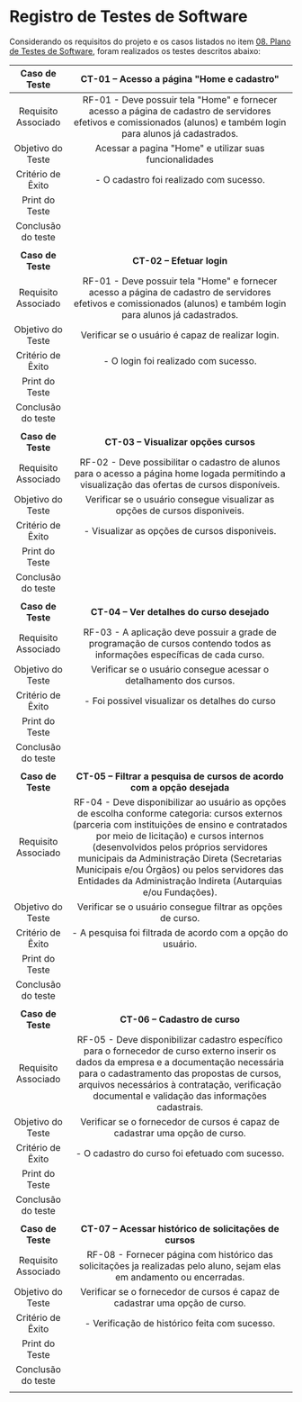 # Registro de Testes de Software

Considerando os requisitos do projeto e os casos listados no item [08. Plano de Testes de Software](https://github.com/ICEI-PUC-Minas-PMV-ADS/pmv-ads-2022-2-e2-proj-int-t1-controle_de_cursos/blob/main/docs/08-Plano%20de%20Testes%20de%20Software.md), foram realizados os testes descritos abaixo:


| **Caso de Teste** 	| **CT-01 – Acesso a página "Home e cadastro"** 	|
|:---:	|:---:	|
|	Requisito Associado 	| RF-01 - Deve possuir tela "Home" e fornecer acesso a página de cadastro de servidores efetivos e comissionados (alunos) e também login para alunos já cadastrados. |
| Objetivo do Teste 	| Acessar a pagina "Home" e utilizar suas funcionalidades |
|Critério de Êxito | - O cadastro foi realizado com sucesso. |
| Print do Teste | 
|Conclusão do teste | 
|  	|  	|
| **Caso de Teste** 	| **CT-02 – Efetuar login**	|
|Requisito Associado | RF-01 - Deve possuir tela "Home" e fornecer acesso a página de cadastro de servidores efetivos e comissionados (alunos) e também login para alunos já cadastrados. |
| Objetivo do Teste 	| Verificar se o usuário é capaz de realizar login. |
|Critério de Êxito | - O login foi realizado com sucesso. |
| Print do Teste | 
|Conclusão do teste | 
|  	|  	|
| **Caso de Teste** 	| **CT-03 – Visualizar opções cursos**	|
|Requisito Associado | RF-02	- Deve possibilitar o cadastro de alunos para o acesso a página home logada permitindo a visualização das ofertas de cursos disponíveis. |
| Objetivo do Teste 	| Verificar se o usuário consegue visualizar as opções de cursos disponiveis. |
|Critério de Êxito | - Visualizar as opções de cursos disponiveis. |
| Print do Teste | 
|Conclusão do teste | 
|  	|  	|
| **Caso de Teste** 	| **CT-04 – Ver detalhes do curso desejado**	|
|Requisito Associado | RF-03	- A aplicação deve possuir a grade de programação de cursos contendo todos as informações específicas de cada curso. |
| Objetivo do Teste 	| Verificar se o usuário consegue acessar o detalhamento dos cursos. |
|Critério de Êxito | - Foi possivel visualizar os detalhes do curso |
| Print do Teste | 
|Conclusão do teste | 
|  	|  	|
| **Caso de Teste** 	| **CT-05 – Filtrar a pesquisa de cursos de acordo com a opção desejada**	|
|Requisito Associado | RF-04	- Deve disponibilizar ao usuário as opções de escolha conforme categoria: cursos externos (parceria com instituições de ensino e contratados por meio de licitação) e cursos internos (desenvolvidos pelos próprios servidores municipais da Administração Direta (Secretarias Municipais e/ou Órgãos) ou pelos servidores das Entidades da Administração Indireta (Autarquias e/ou Fundações). |
| Objetivo do Teste 	| Verificar se o usuário consegue filtrar as opções de curso. |
|Critério de Êxito | - A pesquisa foi filtrada de acordo com a opção do usuário. |
| Print do Teste | 
|Conclusão do teste | 
|  	|  	|
| **Caso de Teste** 	| **CT-06 – Cadastro de curso**	|
|Requisito Associado | RF-05	- Deve disponibilizar cadastro específico para o fornecedor de curso externo inserir os dados da empresa e a documentação necessária para o cadastramento das propostas de cursos, arquivos necessários à contratação, verificação documental e validação das informações cadastrais. |
| Objetivo do Teste 	| Verificar se o fornecedor de cursos é capaz de cadastrar uma opção de curso. |
|Critério de Êxito | - O cadastro do curso foi efetuado com sucesso. |
| Print do Teste | 
|Conclusão do teste | 
|  	|  	|
| **Caso de Teste** 	| **CT-07 – Acessar histórico de solicitações de cursos**	|
|Requisito Associado | RF-08	- Fornecer página com histórico das solicitações ja realizadas pelo aluno, sejam elas em andamento ou encerradas. |
| Objetivo do Teste 	| Verificar se o fornecedor de cursos é capaz de cadastrar uma opção de curso. |
|Critério de Êxito | - Verificação de histórico feita com sucesso. |
| Print do Teste | 
|Conclusão do teste | 
|  	|  	|
